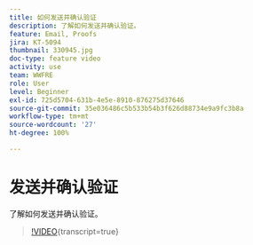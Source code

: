 ```yaml
---
title: 如何发送并确认验证
description: 了解如何发送并确认验证。
feature: Email, Proofs
jira: KT-5094
thumbnail: 330945.jpg
doc-type: feature video
activity: use
team: WWFRE
role: User
level: Beginner
exl-id: 725d5704-631b-4e5e-8910-876275d37646
source-git-commit: 35e036486c5b533b54b3f626d88734e9a9fc3b8a
workflow-type: tm+mt
source-wordcount: '27'
ht-degree: 100%

---
```


# 发送并确认验证

了解如何发送并确认验证。

>[!VIDEO](https://video.tv.adobe.com/v/3448927?learn=on&captions=chi_hans){transcript=true}
